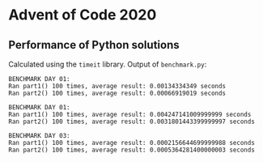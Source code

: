 # Advent of Code 2020
## Performance of Python solutions
Calculated using the `timeit` library. Output of `benchmark.py`:

```
BENCHMARK DAY 01:
Ran part1() 100 times, average result: 0.00134334349 seconds
Ran part2() 100 times, average result: 0.00066919019 seconds

BENCHMARK DAY 01:
Ran part1() 100 times, average result: 0.004247141009999999 seconds
Ran part2() 100 times, average result: 0.0031801443399999997 seconds

BENCHMARK DAY 03:
Ran part1() 100 times, average result: 0.0002156644699999988 seconds
Ran part2() 100 times, average result: 0.0005364281400000003 seconds
```